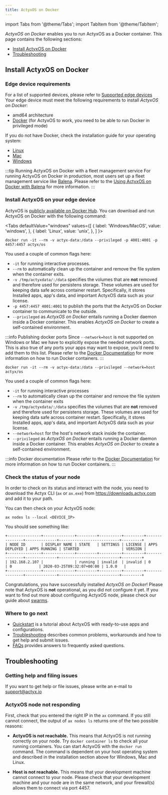 ```yaml
---
title: ActyxOS on Docker
---
```


import Tabs from '@theme/Tabs';
import TabItem from '@theme/TabItem';

<em>ActyxOS on Docker</em> enables you to run ActyxOS as a Docker container. This page contains the following sections:

- [Install ActyxOS on Docker](#install-actyxos-on-docker)
- [Troubleshooting](#troubleshooting)

## Install ActyxOS on Docker

### Edge device requirements

For a list of supported devices, please refer to [Supported edge devices](/docs/faq/supported-edge-devices) Your edge device must meet the following requirements to install <em>ActyxOS on Docker</em>:

- amd64 architecture
- [Docker](https://docs.docker.com/) (for ActyxOS to work, you need to be able to run Docker in privileged mode)

If you do not have Docker, check the installation guide for your operating system:
- [Linux](https://docs.docker.com/install/)
- [Mac](https://docs.docker.com/docker-for-mac/install/)
- [Windows](https://docs.docker.com/docker-for-windows/install/)

:::tip Running ActyxOS on Docker with a fleet management service
For running ActyxOS on Docker in production, most users set up a fleet management service like [Balena](https://balena.io/). Please refer to the [Using ActyxOS on Docker with Balena](/docs/os/advanced-guides/using-balena) for more information.
:::

### Install ActyxOS on your edge device

ActyxOS is [publicly available on Docker Hub](https://hub.docker.com/repository/docker/actyx/os). You can download and run ActyxOS on Docker with the following command:

<Tabs
  defaultValue="windows"
  values={[
    { label: 'Windows/MacOS', value: 'windows', },
    { label: 'Linux', value: 'unix', },
  ]
}>
<TabItem value="windows">

```
docker run -it --rm -v actyx-data:/data --privileged -p 4001:4001 -p 4457:4457 actyx/os
```
You used a couple of common flags here:
- `-it` for running interactive processes.
- `--rm` to automatically clean up the container and remove the file system when the container exits.
- `-v /tmp/actyxdata/:/data` specifies the volumes that are **not** removed and therefore used for persistens storage. These volumes are used for keeping data safe across container restart. Specifically, it stores Installed apps, app's data, and important ActyxOS data such as your license.
-  `-p 4457:4457 4001:4001` to publish the ports that the ActyxOS on Docker container to communicate to the outside.
- `--privileged` as <em>ActyxOS on Docker</em> entails running a Docker daemon inside a Docker container. This enables <em>ActyxOS on Docker</em> to create a self-contained environment.

:::info Publishing docker ports
Since `--network=host` is not supported on Windows or Mac we have to explicitly expose the needed network ports.
This is also true of any ports your apps may want to expose, you’d need to add them to this list.
Please refer to the [Docker Documentation](https://docs.docker.com/) for more information on how to run Docker containers.
:::

</TabItem>
<TabItem value="unix">

```
docker run -it --rm -v actyx-data:/data --privileged --network=host actyx/os
```

You used a couple of common flags here:
- `-it` for running interactive processes
- `--rm` to automatically clean up the container and remove the file system when the container exits
- `-v /tmp/actyxdata/:/data` specifies the volumes that are **not** removed and therefore used for persistens storage. These volumes are used for keeping data safe across container restart. Specifically, it stores Installed apps, app's data, and important ActyxOS data such as your license.
-  `--network=host` for the host's network stack inside the container.
- `--privileged` as <em>ActyxOS on Docker</em> entails running a Docker daemon inside a Docker container. This enables <em>ActyxOS on Docker</em> to create a self-contained environment.

:::info Docker documentation
Please refer to the [Docker Documentation](https://docs.docker.com/) for more information on how to run Docker containers.
:::

</TabItem>
</Tabs>

### Check the status of your node

In order to check on its status and interact with the node, you need to download the Actyx CLI (`ax` or `ax.exe`) from https://downloads.actyx.com and add it to your path.

You can then check on your ActyxOS node:

```
ax nodes ls --local <DEVICE_IP>
```

You should see something like:
```
+---------------+--------------+---------+----------+---------+---------------+--------------+---------------------------+---------+
| NODE ID       | DISPLAY NAME | STATE   | SETTINGS | LICENSE | APPS DEPLOYED | APPS RUNNING | STARTED                   | VERSION |
+---------------+--------------+---------+----------+---------+---------------+--------------+---------------------------+---------+
| 192.168.2.107 |              | running | invalid  | invalid | 0             | 0            | 2020-03-25T09:32:07+00:00 | 1.0.0   |
+---------------+--------------+---------+----------+---------+---------------+--------------+---------------------------+---------+
```


Congratulations, you have successfully installed <em>ActyxOS on Docker</em>! Please note that ActyxOS is **not** operational, as you did not configure it yet. If you want to find out more about configuring ActyxOS node, please check our guide about [swarms](/docs/os/guides/swarms).

### Where to go next
- [Quickstart](/docs/quickstart) is a tutorial about ActyxOS with ready-to-use apps and configurations.
- [Troubleshooting](#troubleshooting) describes common problems, workarounds and how to get help and submit issues.
- [FAQs](/docs/faq/supported-programming-languages) provides answers to frequently asked questions.

## Troubleshooting

### Getting help and filing issues

If you want to get help or file issues, please write an e-mail to support@actyx.io

### ActyxOS node not responding

First, check that you entered the right IP in the `ax` command. If you still cannot connect, the output of `ax nodes ls` returns one of the two possible reasons:
- **ActyxOS is not reachable.** This means that ActyxOS is not running correctly on your node. Try `docker container ls` to check all your running containers. You can start ActyxOS with the `docker run` command. The command is dependent on your host operating system and described in the installation section above for Windows, Mac and Linux.

- **Host is not reachable.** This means that your development machine cannot connect to your node. Please check that your development machine and your node are in the same network, and your firewall(s) allows them to connect via port 4457.